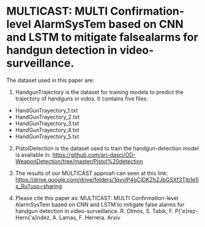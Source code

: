 #  MULTICAST: MULTI Confirmation-level AlarmSysTem based on CNN and LSTM to mitigate falsealarms for handgun detection in video-surveillance. 

The dataset used in this paper are:


1. HandgunTrajectory is the dataset for training models to predict the trajectory of handguns in vidos. It contains five files: 
* HandGunTrayectory_1.txt
* HandGunTrayectory_2.txt
* HandGunTrayectory_3.txt
* HandGunTrayectory_4.txt
* HandGunTrayectory_5.txt

2. PistolDetection is the dataset used to train the handgun-detection model is available in: 
https://github.com/ari-dasci/OD-WeaponDetection/tree/master/Pistol%20detection

3. The results of our MULTICAST approah can seen at this link:
https://drive.google.com/drive/folders/1qvvlP4gCjDKZhZJbGSXf3TIb1e1is_Ru?usp=sharing


4. Please cite this paper as:
MULTICAST: MULTI Confirmation-level AlarmSysTem based on CNN and LSTM to mitigate false alarms for handgun detection in video-surveillance. R. Olmos, S. Tabik, F. P{\'e}rez-Hern{\'a}ndez, A. Lamas, F. Herrera. Arxiv
